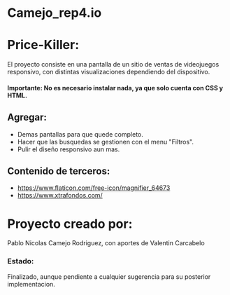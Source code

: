 # Camejo_rep4.io
# Price-Killer:

El proyecto consiste en una pantalla de un sitio de ventas de videojuegos responsivo, con distintas visualizaciones dependiendo del dispositivo.

#### Importante: No es necesario instalar nada, ya que solo cuenta con CSS y HTML.
## Agregar:
* Demas pantallas para que quede completo.
* Hacer que las busquedas se gestionen con el menu "Filtros".
* Pulir el diseño responsivo aun mas.


## Contenido de terceros:
* https://www.flaticon.com/free-icon/magnifier_64673
* https://www.xtrafondos.com/

# Proyecto creado por: 
Pablo Nicolas Camejo Rodriguez, con aportes de Valentin Carcabelo

### Estado:
Finalizado, aunque pendiente a cualquier sugerencia para su posterior implementacion.
